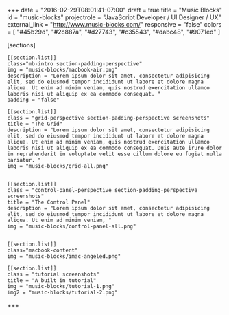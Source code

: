 +++
date = "2016-02-29T08:01:41-07:00"
draft = true
title = "Music Blocks"
id = "music-blocks"
projectrole = "JavaScript Developer / UI Designer / UX"
external_link = "http://www.music-blocks.com/"
responsive = "false"
colors = [
	"#45b29d",
	"#2c887a",
	"#d27743",
	"#c35543",
	"#dabc48",
	"#9071ed"
]

[sections]

	[[section.list]]
	class="mb-intro section-padding-perspective"
	img = "music-blocks/macbook-air.png"
	description = "Lorem ipsum dolor sit amet, consectetur adipisicing elit, sed do eiusmod tempor incididunt ut labore et dolore magna aliqua. Ut enim ad minim veniam, quis nostrud exercitation ullamco laboris nisi ut aliquip ex ea commodo consequat. "
	padding = "false"

	[[section.list]]
	class = "grid-perspective section-padding-perspective screenshots"
	title = "The Grid"
	description = "Lorem ipsum dolor sit amet, consectetur adipisicing elit, sed do eiusmod tempor incididunt ut labore et dolore magna aliqua. Ut enim ad minim veniam, quis nostrud exercitation ullamco laboris nisi ut aliquip ex ea commodo consequat. Duis aute irure dolor in reprehenderit in voluptate velit esse cillum dolore eu fugiat nulla pariatur. "
	img = "music-blocks/grid-all.png"


	[[section.list]]
	class = "control-panel-perspective section-padding-perspective screenshots"
	title = "The Control Panel"
	description = "Lorem ipsum dolor sit amet, consectetur adipisicing elit, sed do eiusmod tempor incididunt ut labore et dolore magna aliqua. Ut enim ad minim veniam, "
	img = "music-blocks/control-panel-all.png"
	

	[[section.list]]
	class="macbook-content"
	img = "music-blocks/imac-angeled.png"

	[[section.list]]
	class = "tutorial screenshots"
	title = "A built in tutorial"
	img = "music-blocks/tutorial-1.png"
	img2 = "music-blocks/tutorial-2.png"



+++
